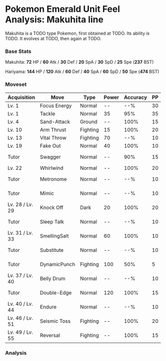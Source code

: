 # Pokemon Emerald Unit Feel Analysis: Makuhita line

Makuhita is a TODO type Pokemon, first obtained at TODO. Its ability is TODO. It evolves at TODO, then again at TODO.

### Base Stats

Makuhita: **72** HP / **60** Atk / **30** Def / **20** SpA / **30** SpD / **25** Spe (**237** BST)

Hariyama: **144** HP / **120** Atk / **60** Def / **40** SpA / **60** SpD / **50** Spe (**474** BST)

### Moveset

|Acquisition    |Move        |Type    |Power|Accuracy|PP |Notes                    |
|---            |---         |---     |---  |---     |---|---                      |
|Lv. 1          |Focus Energy|Normal  |--   |--%     |30 |                         |
|Lv. 1          |Tackle      |Normal  |35   |95%     |35 |                         |
|Lv. 4          |Sand-Attack |Ground  |--   |100%    |15 |                         |
|Lv. 10         |Arm Thrust  |Fighting|15   |100%    |20 |                         |
|Lv. 13         |Vital Throw |Fighting|70   |--%     |10 |                         |
|Lv. 19         |Fake Out    |Normal  |40   |100%    |10 |                         |
|Tutor          |Swagger     |Normal  |--   |90%     |15 |Emerald only             |
|Lv. 22         |Whirlwind   |Normal  |--   |100%    |20 |                         |
|Tutor          |Metronome   |Normal  |--   |--%     |10 |Emerald only             |
|Tutor          |Mimic       |Normal  |--   |--%     |10 |Emerald only             |
|Lv. 28 / Lv. 29|Knock Off   |Dark    |20   |100%    |20 |                         |
|Tutor          |Sleep Talk  |Normal  |--   |--%     |10 |Emerald only             |
|Lv. 31 / Lv. 33|SmellingSalt|Normal  |60   |100%    |10 |                         |
|Tutor          |Substitute  |Normal  |--   |--%     |10 |Emerald only             |
|Tutor          |DynamicPunch|Fighting|100  |50%     |5  |Emerald only             |
|Lv. 37 / Lv. 40|Belly Drum  |Normal  |--   |--%     |10 |                         |
|Tutor          |Double-Edge |Normal  |120  |100%    |15 |Emerald only             |
|Lv. 40 / Lv. 44|Endure      |Normal  |--   |--%     |10 |                         |
|Lv. 46 / Lv. 51|Seismic Toss|Fighting|--   |100%    |20 |                         |
|Lv. 49 / Lv. 55|Reversal    |Fighting|--   |100%    |15 |                         |

### Analysis